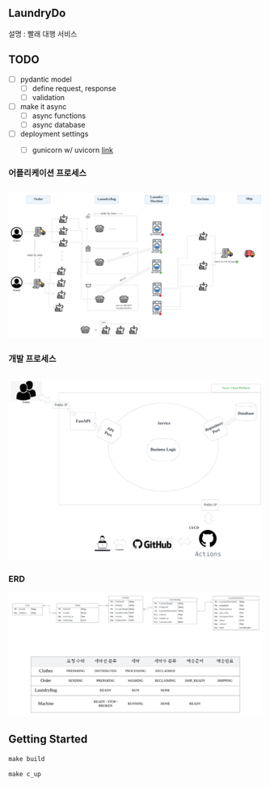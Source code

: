 ## LaundryDo
설명 : 빨래 대행 서비스  

## TODO
- [ ] pydantic model
  - [ ] define request, response
  - [ ] validation
- [ ] make it async
  - [ ] async functions
  - [ ] async database
- [ ] deployment settings 
    - [ ] gunicorn w/ uvicorn [link](https://fastapi.tiangolo.com/deployment/server-workers/?h=uvicorn)



### 어플리케이션 프로세스
![프로세스](<img/LaundryDO full process.png>)
---
### 개발 프로세스
![구상도](<img/LaundryDo Diagram.png>)
---
### ERD
![ERD](<img/LaundryDo ERD.png>)

## Getting Started
```
make build
```

```
make c_up
```

